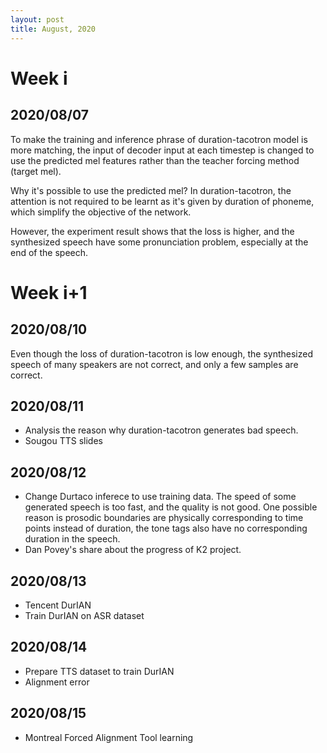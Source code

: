 ```yaml
---
layout: post
title: August, 2020
---
```


# Week i

## 2020/08/07

To make the training and inference phrase of duration-tacotron model is more matching, the input of decoder input at each timestep is changed to use the predicted mel features rather than the teacher forcing method (target mel). 

Why it's possible to use the predicted mel? In duration-tacotron, the attention is not required to be learnt as it's given by duration of phoneme, which simplify the objective of the network. 

However, the experiment result shows that the loss is higher, and the synthesized speech have some pronunciation problem, especially at the end of the speech.

# Week i+1

## 2020/08/10

Even though the loss of duration-tacotron is low enough, the synthesized speech of many speakers are not correct, and only a few samples are correct. 

## 2020/08/11

* Analysis the reason why duration-tacotron generates bad speech.
* Sougou TTS slides

## 2020/08/12

* Change Durtaco inferece to use training data. The speed of some generated speech is too fast, and the quality is not good. One possible reason is prosodic boundaries are physically corresponding to time points instead of duration, the tone tags also have no corresponding duration in the speech.
* Dan Povey's share about the progress of K2 project.

## 2020/08/13

* Tencent DurIAN
* Train DurIAN on ASR dataset

## 2020/08/14

* Prepare TTS dataset to train DurIAN
* Alignment error

## 2020/08/15

* Montreal Forced Alignment Tool learning
